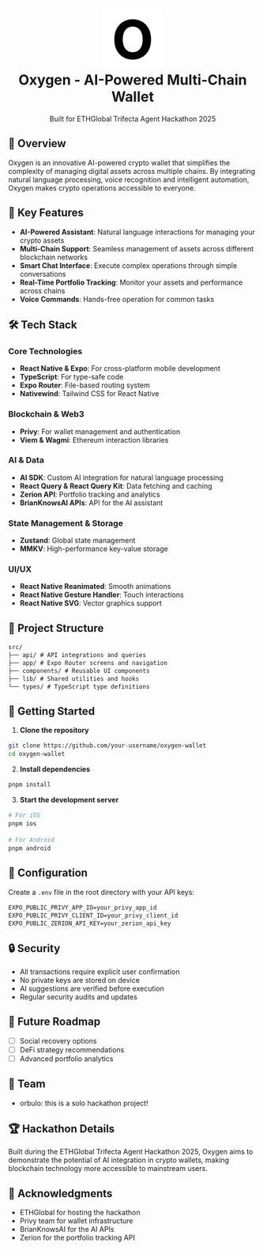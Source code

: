 <h1 align="center">
  <img alt="logo" src="./assets/icon.png" width="124px" style="border-radius:10px"/><br/>
Oxygen - AI-Powered Multi-Chain Wallet
</h1>

<p align="center">
  Built for ETHGlobal Trifecta Agent Hackathon 2025
</p>

## 🌟 Overview

Oxygen is an innovative AI-powered crypto wallet that simplifies the complexity of managing digital assets across multiple chains. By integrating natural language processing, voice recognition and intelligent automation, Oxygen makes crypto operations accessible to everyone.

## 🚀 Key Features

- **AI-Powered Assistant**: Natural language interactions for managing your crypto assets
- **Multi-Chain Support**: Seamless management of assets across different blockchain networks
- **Smart Chat Interface**: Execute complex operations through simple conversations
- **Real-Time Portfolio Tracking**: Monitor your assets and performance across chains
- **Voice Commands**: Hands-free operation for common tasks

## 🛠 Tech Stack

### Core Technologies

- **React Native & Expo**: For cross-platform mobile development
- **TypeScript**: For type-safe code
- **Expo Router**: File-based routing system
- **Nativewind**: Tailwind CSS for React Native

### Blockchain & Web3

- **Privy**: For wallet management and authentication
- **Viem & Wagmi**: Ethereum interaction libraries

### AI & Data

- **AI SDK**: Custom AI integration for natural language processing
- **React Query & React Query Kit**: Data fetching and caching
- **Zerion API**: Portfolio tracking and analytics
- **BrianKnowsAI APIs**: API for the AI assistant

### State Management & Storage

- **Zustand**: Global state management
- **MMKV**: High-performance key-value storage

### UI/UX

- **React Native Reanimated**: Smooth animations
- **React Native Gesture Handler**: Touch interactions
- **React Native SVG**: Vector graphics support

## 📁 Project Structure

```
src/
├── api/ # API integrations and queries
├── app/ # Expo Router screens and navigation
├── components/ # Reusable UI components
├── lib/ # Shared utilities and hooks
└── types/ # TypeScript type definitions
```

## 🚀 Getting Started

1. **Clone the repository**

```bash
git clone https://github.com/your-username/oxygen-wallet
cd oxygen-wallet
```

2. **Install dependencies**

```bash
pnpm install
```

3. **Start the development server**

```bash
# For iOS
pnpm ios

# For Android
pnpm android
```

## 🔧 Configuration

Create a `.env` file in the root directory with your API keys:

```
EXPO_PUBLIC_PRIVY_APP_ID=your_privy_app_id
EXPO_PUBLIC_PRIVY_CLIENT_ID=your_privy_client_id
EXPO_PUBLIC_ZERION_API_KEY=your_zerion_api_key
```

## 🔒 Security

- All transactions require explicit user confirmation
- No private keys are stored on device
- AI suggestions are verified before execution
- Regular security audits and updates

## 🎯 Future Roadmap

- [ ] Social recovery options
- [ ] DeFi strategy recommendations
- [ ] Advanced portfolio analytics

## 👥 Team

- orbulo: this is a solo hackathon project!

## 🏆 Hackathon Details

Built during the ETHGlobal Trifecta Agent Hackathon 2025, Oxygen aims to demonstrate the potential of AI integration in crypto wallets, making blockchain technology more accessible to mainstream users.

## 🙏 Acknowledgments

- ETHGlobal for hosting the hackathon
- Privy team for wallet infrastructure
- BrianKnowsAI for the AI APIs
- Zerion for the portfolio tracking API

